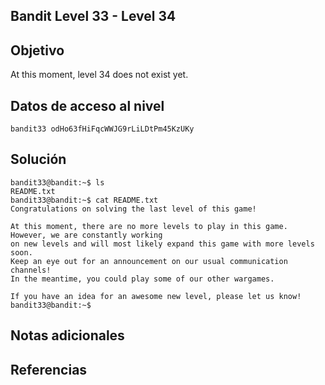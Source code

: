 ## Bandit Level 33 - Level 34

## Objetivo
At this moment, level 34 does not exist yet.
## Datos de acceso al nivel
```
bandit33 odHo63fHiFqcWWJG9rLiLDtPm45KzUKy
```
## Solución
```
bandit33@bandit:~$ ls
README.txt
bandit33@bandit:~$ cat README.txt
Congratulations on solving the last level of this game!

At this moment, there are no more levels to play in this game. However, we are constantly working
on new levels and will most likely expand this game with more levels soon.
Keep an eye out for an announcement on our usual communication channels!
In the meantime, you could play some of our other wargames.

If you have an idea for an awesome new level, please let us know!
bandit33@bandit:~$
```
## Notas adicionales
## Referencias